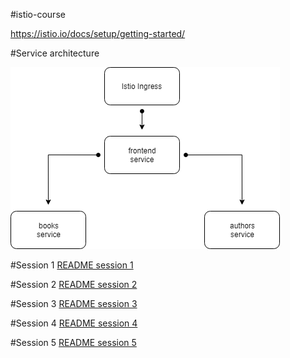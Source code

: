 #istio-course

https://istio.io/docs/setup/getting-started/

#Service architecture

![Alt text](architecture.png?raw=true)

#Session 1
[README session 1](session1/README.md)

#Session 2
[README session 2](session2/README.md)

#Session 3
[README session 3](session3/README.md)

#Session 4
[README session 4](session4/README.md)

#Session 5
[README session 5](session5/README.md)